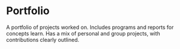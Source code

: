 # Portfolio
A portfolio of projects worked on. Includes programs and reports for concepts learn. Has a mix of personal and group projects, with contributions clearly outlined.

